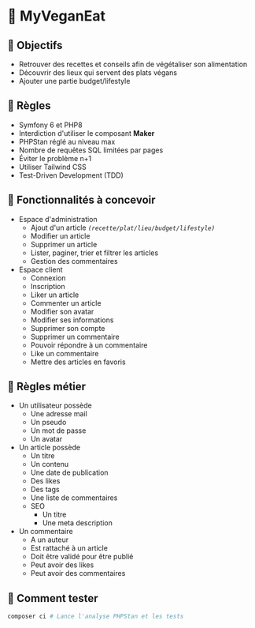 # 🍃 MyVeganEat

## 🎯 Objectifs
- Retrouver des recettes et conseils afin de végétaliser son alimentation
- Découvrir des lieux qui servent des plats végans 
- Ajouter une partie budget/lifestyle

## 📑 Règles
- Symfony 6 et PHP8
- Interdiction d'utiliser le composant **Maker**
- PHPStan réglé au niveau max
- Nombre de requêtes SQL limitées par pages
- Éviter le problème n+1
- Utiliser Tailwind CSS
- Test-Driven Development (TDD)

## 🐘 Fonctionnalités à concevoir
- Espace d'administration
    - Ajout d'un article *`(recette/plat/lieu/budget/lifestyle)`*
    - Modifier un article
    - Supprimer un article
    - Lister, paginer, trier et filtrer les articles
    - Gestion des commentaires
- Espace client
    - Connexion
    - Inscription
    - Liker un article
    - Commenter un article
    - Modifier son avatar
    - Modifier ses informations
    - Supprimer son compte
    - Supprimer un commentaire
    - Pouvoir répondre à un commentaire
    - Like un commentaire
    - Mettre des articles en favoris

## 🎒 Règles métier
- Un utilisateur possède
    - Une adresse mail
    - Un pseudo
    - Un mot de passe
    - Un avatar
- Un article possède
    - Un titre
    - Un contenu
    - Une date de publication
    - Des likes
    - Des tags
    - Une liste de commentaires
    - SEO
        - Un titre
        - Une meta description
- Un commentaire
    - A un auteur
    - Est rattaché à un article
    - Doit être validé pour être publié
    - Peut avoir des likes
    - Peut avoir des commentaires

## 🌿 Comment tester
```sh
composer ci # Lance l'analyse PHPStan et les tests
```